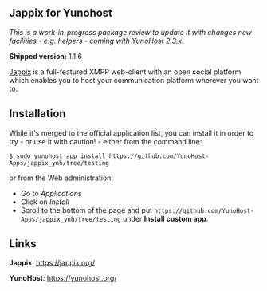 Jappix for Yunohost
-------------------

*This is a work-in-progress package review to update it with changes
new facilities - e.g. helpers - coming with YunoHost 2.3.x.*

**Shipped version:** 1.1.6

[Jappix](https://jappix.org) is a full-featured XMPP web-client
with an open social platform which enables you to host your communication
platform wherever you want to.

## Installation

While it's merged to the official application list, you can install it in order
to try - or use it with caution! - either from the command line:

    $ sudo yunohost app install https://github.com/YunoHost-Apps/jappix_ynh/tree/testing

or from the Web administration:

  * Go to *Applications*
  * Click on *Install*
  * Scroll to the bottom of the page and put `https://github.com/YunoHost-Apps/jappix_ynh/tree/testing`
    under **Install custom app**.

## Links ##

**Jappix**: https://jappix.org/

**YunoHost**: https://yunohost.org/

